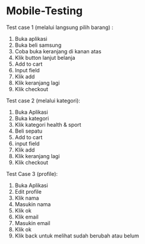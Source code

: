 # Mobile-Testing

Test case 1 (melalui langsung pilih barang) :
1. Buka aplikasi
2. Buka beli samsung
3. Coba buka keranjang di kanan atas
4. Klik button lanjut belanja
5. Add to cart
6. Input field
7. Klik add
8. Klik keranjang lagi
9. Klik checkout

Test case 2 (melalui kategori):
1. Buka Aplikasi
2. Buka kategori
3. Klik kategori health & sport
4. Beli sepatu
5. Add to cart
6. input field
7. Klik add
8. Klik keranjang lagi
9. Klik checkout

Test Case 3 (profile):
1. Buka Aplikasi
2. Edit profile
3. Klik nama
4. Masukin nama
5. Klik ok
6. Klik email
7. Masukin email
8. Klik ok
9. Klik back untuk melihat sudah berubah atau belum
